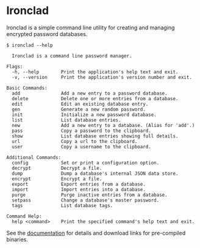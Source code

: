 
# Ironclad

Ironclad is a simple command line utility for creating and managing encrypted password databases.

    $ ironclad --help

      Ironclad is a command line password manager.

    Flags:
      -h, --help        Print the application's help text and exit.
      -v, --version     Print the application's version number and exit.

    Basic Commands:
      add               Add a new entry to a password database.
      delete            Delete one or more entries from a database.
      edit              Edit an existing database entry.
      gen               Generate a new random password.
      init              Initialize a new password database.
      list              List database entries.
      new               Add a new entry to a database. (Alias for 'add'.)
      pass              Copy a password to the clipboard.
      show              List database entries showing full details.
      url               Copy a url to the clipboard.
      user              Copy a username to the clipboard.

    Additional Commands:
      config            Set or print a configuration option.
      decrypt           Decrypt a file.
      dump              Dump a database's internal JSON data store.
      encrypt           Encrypt a file.
      export            Export entries from a database.
      import            Import entries into a database.
      purge             Purge inactive entries from a database.
      setpass           Change a database's master password.
      tags              List database tags.

    Command Help:
      help <command>    Print the specified command's help text and exit.

See the [documentation][] for details and download links for pre-compiled binaries.

[documentation]: http://mulholland.xyz/docs/ironclad/
